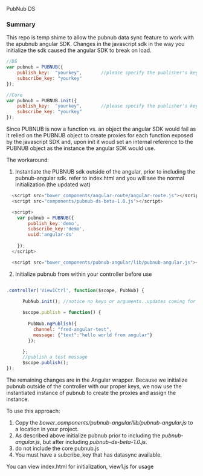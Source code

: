 PubNub DS

### Summary

This repo is temp shime to allow the pubnub data sync feature to work with the apubnub angular SDK. Changes in the javascript sdk in the way you initialize the sdk caused the angular SDK to break on load. 

```javascript
//DS
var pubnub = PUBNUB({
	publish_key:  "yourkey",       //please specify the publisher's key here
	subscribe_key: "yourkey" 
});

//Core
var pubnub = PUBNUB.init({
	publish_key:  "yourkey",       //please specify the publisher's key here
	subscribe_key: "yourkey" 
});
```


Since PUBNUB is now a function vs. an object the angular SDK would fail as it relied on the PUBNUB object to create proxies for each function exposed by the javascript SDK and, upon init it woud set an internal reference to the PUBNUB object as the instance the angular SDK would use. 

The workaround: 

1. Instantiate the PUBNUB sdk outside of the angular, prior to including the pubnub-angular sdk. refer to index.html and you will see the normal initialization (the updated wat)

```javascript 
  <script src="bower_components/angular-route/angular-route.js"></script>
  <script src="components/pubnub-ds-beta-1.0.js"></script>

  <script>
    var pubnub = PUBNUB({
        publish_key:'demo',
        subscribe_key:'demo',
        uuid:'angular-ds'
        
    });
  </script>

  <script src="bower_components/pubnub-angular/lib/pubnub-angular.js"></script>
```

2. Initialize pubnub from within your controller before use

```javascript 

.controller('View1Ctrl', function($scope, PubNub) {

      PubNub.init(); //notice no keys or arguments..updates coming for this
     
      $scope.publish = function() {
        
        PubNub.ngPublish({
          channel: "fred-angular-test",
          message: {"text":"hello world from angular"}
        });

      };
      //publish a test message
      $scope.publish();
});
```

The remaining changes are in the Angular wrapper. Because we initialize pubnub outside of the controller with our proper keys, we now use the instantiated instance of pubnub to create the proxies and assign the instance. 

To use this approach: 

1. Copy the *bower_components/pubnub-angular/lib/pubnub-angular.js* to a location in your project.
2. As described above initialize pubnub prior to including the *pubnub-angular.js*, but after including *pubnub-ds-beta-1.0.js*.
3. do not include the core pubnub.js 
4. You must have a subcribe_key that has datasync available.

You can view index.html for initialization, view1.js for usage





